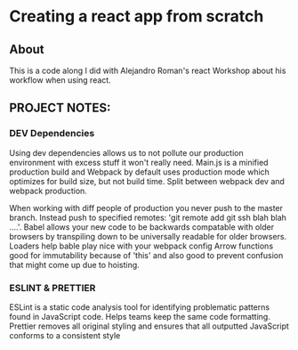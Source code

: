 # Creating a react app from scratch

## About 
This is a code along I did with Alejandro Roman's react Workshop about his workflow when using react.

## PROJECT NOTES: 

### DEV Dependencies
Using dev dependencies allows us to not pollute our production environment with excess stuff it won't really need.
Main.js is a minified production build and Webpack by default uses production mode which optimizes for build size, but not build time. Split between webpack dev and webpack production.

When working with diff people of production you never push to the master branch. Instead push to specified remotes: 'git remote add git ssh blah blah ....'. Babel allows your new code to be backwards compatable with older browsers by transpiling down to be universally readable for older browsers. Loaders help bable play nice with your webpack config
Arrow functions good for immutability because of 'this' and also good to prevent confusion that might come up due to hoisting.

### ESLINT & PRETTIER
ESLint is a static code analysis tool for identifying problematic patterns found in JavaScript code. Helps teams keep the same code formatting. Prettier removes all original styling and ensures that all outputted JavaScript conforms to a consistent style
